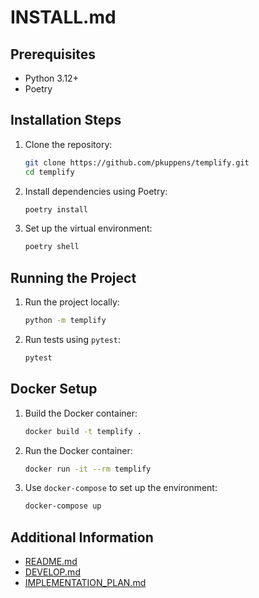# INSTALL.md

## Prerequisites

- Python 3.12+
- Poetry

## Installation Steps

1. Clone the repository:
    ```sh
    git clone https://github.com/pkuppens/templify.git
    cd templify
    ```

2. Install dependencies using Poetry:
    ```sh
    poetry install
    ```

3. Set up the virtual environment:
    ```sh
    poetry shell
    ```

## Running the Project

1. Run the project locally:
    ```sh
    python -m templify
    ```

2. Run tests using `pytest`:
    ```sh
    pytest
    ```

## Docker Setup

1. Build the Docker container:
    ```sh
    docker build -t templify .
    ```

2. Run the Docker container:
    ```sh
    docker run -it --rm templify
    ```

3. Use `docker-compose` to set up the environment:
    ```sh
    docker-compose up
    ```

## Additional Information

- [README.md](README.md)
- [DEVELOP.md](DEVELOP.md)
- [IMPLEMENTATION_PLAN.md](IMPLEMENTATION_PLAN.md)
